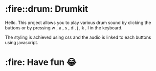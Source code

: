 <h1>:fire::drum: Drumkit</h1>

Hello. This project allows you to play various drum sound by clicking the buttons or by pressing w , a , s , d , j , k , l in the keyboard.

The styling is achieved using css and the audio is linked to each buttons using javascript.

<h1>:fire: Have fun 😂</h1>
